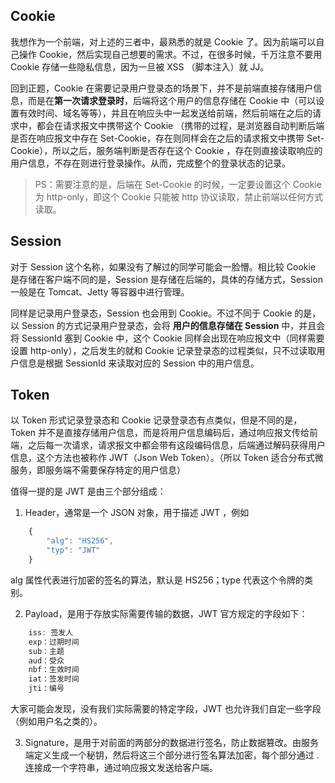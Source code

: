 ## Cookie
我想作为一个前端，对上述的三者中，最熟悉的就是 Cookie 了。因为前端可以自己操作 Cookie，然后实现自己想要的需求。不过，在很多时候，千万注意不要用 Cookie 存储一些隐私信息，因为一旦被 XSS （脚本注入）就 JJ。

回到正题，Cookie 在需要记录用户登录态的场景下，并不是前端直接存储用户信息，而是在**第一次请求登录时**，后端将这个用户的信息存储在 Cookie 中（可以设置有效时间、域名等等），并且在响应头中一起发送给前端，然后前端在之后的请求中，都会在请求报文中携带这个 Cookie （携带的过程，是浏览器自动判断后端是否在响应报文中存在 Set-Cookie，存在则同样会在之后的请求报文中携带 Set-Cookie），所以之后，服务端判断是否存在这个 Cookie ，存在则直接读取响应的用户信息，不存在则进行登录操作。从而，完成整个的登录状态的记录。
>PS：需要注意的是，后端在 Set-Cookie 的时候，一定要设置这个 Cookie 为 http-only，即这个 Cookie 只能被 http 协议读取，禁止前端以任何方式读取。

## Session
对于 Session 这个名称，如果没有了解过的同学可能会一脸懵。相比较 Cookie 是存储在客户端不同的是，Session 是存储在后端的，具体的存储方式，Session 一般是在 Tomcat、Jetty 等容器中进行管理。

同样是记录用户登录态，Session 也会用到 Cookie。不过不同于 Cookie 的是，以 Session 的方式记录用户登录态，会将 **用户的信息存储在 Session** 中，并且会将 SessionId 塞到 Cookie 中，这个 Cookie 同样会出现在响应报文中（同样需要设置 http-only），之后发生的就和 Cookie 记录登录态的过程类似，只不过读取用户信息是根据 SessionId 来读取对应的 Session 中的用户信息。

## Token
以 Token 形式记录登录态和 Cookie 记录登录态有点类似，但是不同的是，Token 并不是直接存储用户信息，而是将用户信息编码后，通过响应报文传给前端，之后每一次请求，请求报文中都会带有这段编码信息，后端通过解码获得用户信息，这个方法也被称作 JWT（Json Web Token）。（所以 Token 适合分布式微服务，即服务端不需要保存特定的用户信息）

值得一提的是 JWT 是由三个部分组成：
1. Header，通常是一个 JSON 对象，用于描述 JWT ，例如
```javascript
	{
		"alg": "HS256",
		"typ": "JWT"
	}
```
alg 属性代表进行加密的签名的算法，默认是 HS256；type 代表这个令牌的类别。

2. Payload，是用于存放实际需要传输的数据，JWT 官方规定的字段如下：
```javascript
	iss: 签发人
	exp：过期时间
	sub：主题
	aud：受众
	nbf：生效时间
	iat：签发时间
	jti：编号
```
大家可能会发现，没有我们实际需要的特定字段，JWT 也允许我们自定一些字段（例如用户名之类的）。

3. Signature，是用于对前面的两部分的数据进行签名，防止数据篡改。由服务端定义生成一个秘钥，然后将这三个部分进行签名算法加密，每个部分通过 . 连接成一个字符串，通过响应报文发送给客户端。